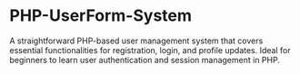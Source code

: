 # PHP-UserForm-System
A straightforward PHP-based user management system that covers essential functionalities for registration, login, and profile updates. Ideal for beginners to learn user authentication and session management in PHP.
